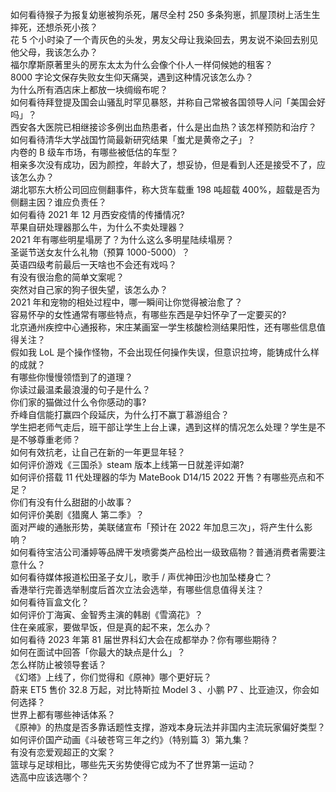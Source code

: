 如何看待猴子为报复幼崽被狗杀死，屠尽全村 250 多条狗崽，抓屋顶树上活生生摔死，还想杀死小孩？  
花 5 个小时染了一个青灰色的头发，男友父母让我染回去，男友说不染回去别见他父母，我该怎么办？  
福尔摩斯原著里头的房东太太为什么会像个仆人一样伺候她的租客？  
8000 字论文保存失败女生仰天痛哭，遇到这种情况该怎么办？  
为什么所有酒店床上都放一块绸缎布呢？  
如何看待拜登提及国会山骚乱时罕见暴怒，并称自己常被各国领导人问「美国会好吗」？  
西安各大医院已相继接诊多例出血热患者，什么是出血热？该怎样预防和治疗？  
如何看待清华大学战国竹简最新研究结果「蚩尤是黄帝之子」？  
内卷的 B 级车市场，有哪些被低估的车型？  
相亲多次没有成功，因为颜控，年龄大了，想妥协，但是看到人还是接受不了，应该怎么办？  
湖北鄂东大桥公司回应侧翻事件，称大货车载重 198 吨超载 400%，超载是否为侧翻主因？谁应负责任？  
如何看待 2021 年 12 月西安疫情的传播情况?  
苹果自研处理器那么牛，为什么不卖处理器？  
2021 年有哪些明星塌房了？为什么这么多明星陆续塌房？  
圣诞节送女友什么礼物（预算 1000-5000）？  
英语四级考前最后一天啥也不会还有戏吗？  
有没有很治愈的简单文案呢？  
突然对自己家的狗子很失望，该怎么办？  
2021 年和宠物的相处过程中，哪一瞬间让你觉得被治愈了？  
容易怀孕的女性通常有哪些特点，有哪些东西是孕妇怀孕了一定要买的?  
北京通州疾控中心通报称，宋庄某画室一学生核酸检测结果阳性，还有哪些信息值得关注？  
假如我 LoL 是个操作怪物，不会出现任何操作失误，但意识拉垮，能铸成什么样的成就？  
有哪些你慢慢领悟到了的道理？  
你读过最温柔最浪漫的句子是什么？  
你们家的猫做过什么令你感动的事?  
乔峰自信能打赢四个段延庆，为什么打不赢丁慕游组合？  
学生把老师气走后，班干部让学生上台上课，遇到这样的情况怎么处理？学生是不是不够尊重老师？  
如何有效抗老，让自己在新的一年更显年轻？  
如何评价游戏《三国杀》steam 版本上线第一日就差评如潮?  
如何评价搭载 11 代处理器的华为 MateBook D14/15 2022 开售？有哪些亮点和不足？  
你们有没有什么甜甜的小故事？  
如何评价美剧《猎魔人 第二季》？  
面对严峻的通胀形势，美联储宣布「预计在 2022 年加息三次」，将产生什么影响？  
如何看待宝洁公司潘婷等品牌干发喷雾类产品检出一级致癌物？普通消费者需要注意什么？  
如何看待媒体报道松田圣子女儿，歌手 / 声优神田沙也加坠楼身亡？  
香港举行完善选举制度后首次立法会选举，有哪些信息值得关注？  
如何看待盲盒文化？  
如何评价丁海寅、金智秀主演的韩剧《雪滴花》？  
住在亲戚家，要做早饭，但是真的起不来，怎么办？  
如何看待 2023 年第 81 届世界科幻大会在成都举办？你有哪些期待？  
如何在面试中回答「你最大的缺点是什么」？  
怎么样防止被领导套话？  
《幻塔》上线了，你们觉得和《原神》哪个更好玩？  
蔚来 ET5 售价 32.8 万起，对比特斯拉 Model 3 、小鹏 P7 、比亚迪汉，你会如何选择？  
世界上都有哪些神话体系？  
《原神》的热度是否多靠话题性支撑，游戏本身玩法并非国内主流玩家偏好类型？  
如何评价国产动画《斗破苍穹三年之约》（特别篇 3）第九集？  
有没有恋爱观超正的文案？  
篮球与足球相比，哪些先天劣势使得它成为不了世界第一运动？  
选高中应该选哪个？  
